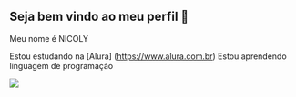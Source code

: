 ## Seja bem vindo ao meu perfil 💓

Meu nome é NICOLY 

Estou estudando na [Alura] (https://www.alura.com.br)
Estou aprendendo linguagem de programação



![](https://media1.tenor.com/m/4TYWTsDuP84AAAAd/meme.gif)
